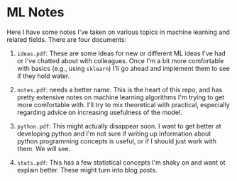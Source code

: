# ML Notes

Here I have some notes I've taken on various topics in machine learning and related fields. There are four documents:

1. `ideas.pdf`: These are some ideas for new or different ML ideas I've had or I've chatted about with colleagues. Once I'm a bit more comfortable with basics (e.g., using `sklearn`) I'll go ahead and implement them to see if they hold water.

1. `notes.pdf`: needs a better name. This is the heart of this repo, and has pretty extensive notes on machine learning algorithms I'm trying to get more comfortable with. I'll try to mix theoretical with practical, especially regarding advice on increasing usefulness of the model.

1. `python.pdf`: This might actually disappear soon. I want to get better at developing python and I'm not sure if writing up information about python programming concepts is useful, or if I should just work with them. We will see. 

1. `stats.pdf`: This has a few statistical concepts I'm shaky on and want ot explain better. These might turn into blog posts.